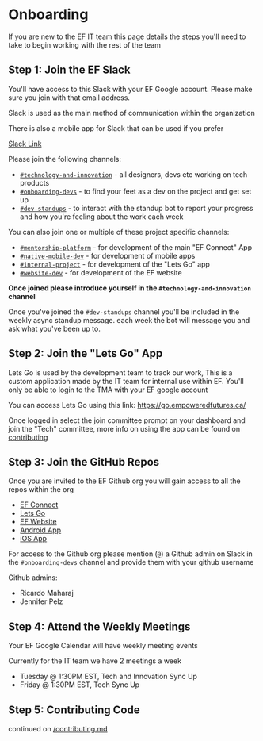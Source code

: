 # Onboarding

If you are new to the EF IT team this page details the steps you'll need to take to begin working with the rest of the team

## Step 1: Join the EF Slack

You'll have access to this Slack with your EF Google account. Please make sure you join with that email address.

Slack is used as the main method of communication within the organization

There is also a mobile app for Slack that can be used if you prefer

[Slack Link](https://join.slack.com/t/empowered-futures/shared_invite/zt-1hxgpij6a-J93vroAa9AfuHZhc4UZGog)

Please join the following channels:

- [`#technology-and-innovation`](https://empowered-futures.slack.com/archives/C02F9BRQ3LL) - all designers, devs etc working on tech products
- [`#onboarding-devs`](https://empowered-futures.slack.com/archives/C04NZJN9C6Q) - to find your feet as a dev on the project and get set up
- [`#dev-standups`](https://empowered-futures.slack.com/archives/C054DRLUNKC) - to interact with the standup bot to report your progress and how you're feeling about the work each week

You can also join one or multiple of these project specific channels:

- [`#mentorship-platform`](https://empowered-futures.slack.com/archives/C04219RQTP1) - for development of the main "EF Connect" App
- [`#native-mobile-dev`](https://empowered-futures.slack.com/archives/C05TMNZ4LUX) - for development of mobile apps
- [`#internal-project`](https://empowered-futures.slack.com/archives/C04FFB45W5Q) - for development of the "Lets Go" app
- [`#website-dev`](https://empowered-futures.slack.com/archives/C07326VKLJK) - for development of the EF website

**Once joined please introduce yourself in the `#technology-and-innovation` channel**

Once you've joined the `#dev-standups` channel you'll be included in the weekly async standup message. each week the bot will message you and ask what you've been up to.

## Step 2: Join the "Lets Go" App

Lets Go is used by the development team to track our work, This is a custom application made by the IT team for internal use within EF. You'll only be able to login to the TMA with your EF google account

You can access Lets Go using this link: https://go.empoweredfutures.ca/

Once logged in select the join committee prompt on your dashboard and join the "Tech" committee, more info on using the app can be found on [contributing](./contributing.md)

## Step 3: Join the GitHub Repos

Once you are invited to the EF Github org you will gain access to all the repos within the org

- [EF Connect](https://github.com/empoweredfutures/mentorship-platform)
- [Lets Go](https://github.com/empoweredfutures/internalFE)
- [EF Website](https://github.com/empoweredfutures/EF_Website)
- [Android App](https://github.com/empoweredfutures/mentorship-platform-android)
- [iOS App](https://github.com/empoweredfutures/mentorship-platform-ios)

For access to the Github org please mention (`@`) a Github admin on Slack in the `#onboarding-devs` channel and provide them with your github username

Github admins:

- Ricardo Maharaj
- Jennifer Pelz

## Step 4: Attend the Weekly Meetings

Your EF Google Calendar will have weekly meeting events

Currently for the IT team we have 2 meetings a week

- Tuesday @ 1:30PM EST, Tech and Innovation Sync Up
- Friday @ 1:30PM EST, Tech Sync Up

## Step 5: Contributing Code

continued on [/contributing.md](/contributing.md)
